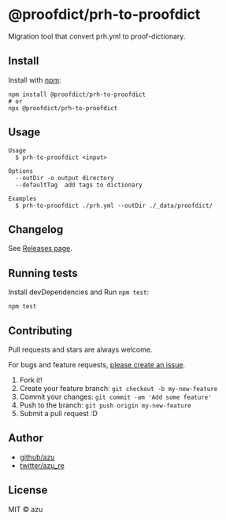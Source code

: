 # @proofdict/prh-to-proofdict

Migration tool that convert prh.yml to proof-dictionary.

## Install

Install with [npm](https://www.npmjs.com/):

    npm install @proofdict/prh-to-proofdict
    # or
    npx @proofdict/prh-to-proofdict

## Usage

    Usage
      $ prh-to-proofdict <input>
 
    Options
      --outDir -o output directory
      --defaultTag  add tags to dictionary
 
    Examples
      $ prh-to-proofdict ./prh.yml --outDir ./_data/proofdict/

## Changelog

See [Releases page](https://github.com/proofdict/proofdict/releases).

## Running tests

Install devDependencies and Run `npm test`:

    npm test

## Contributing

Pull requests and stars are always welcome.

For bugs and feature requests, [please create an issue](https://github.com/proofdict/proofdict/issues).

1. Fork it!
2. Create your feature branch: `git checkout -b my-new-feature`
3. Commit your changes: `git commit -am 'Add some feature'`
4. Push to the branch: `git push origin my-new-feature`
5. Submit a pull request :D

## Author

- [github/azu](https://github.com/azu)
- [twitter/azu_re](https://twitter.com/azu_re)

## License

MIT © azu
